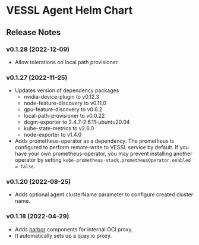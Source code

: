 # VESSL Agent Helm Chart

## Release Notes

### v0.1.28 (2022-12-09)
- Allow tolerations on local path provisioner

### v0.1.27 (2022-11-25)
- Updates version of dependency packages
  - nvidia-device-plugin to v0.12.3
  - node-feature-discovery to v0.11.0
  - gpu-feature-discovery to v0.6.2
  - local-path-provisioner to v0.0.22
  - dcgm-exporter to 2.4.7-2.6.11-ubuntu20.04
  - kube-state-metrics to v2.6.0
  - node-exporter to v1.4.0
- Adds prometheus-operator as a dependency. The prometheus is configured to perform remote-write to VESSL service by default. If you have your own prometheus-operator, you may prevent installing another operator by setting `kube-prometheus-stack.prometheusOperator.enabled = false`.

### v0.1.20 (2022-08-25)

- Adds optional agent.clusterName parameter to configure created cluster name.

### v0.1.18 (2022-04-29)

- Adds [harbor](https://goharbor.io) components for internal OCI proxy.
- It automatically sets up a quay.io proxy.
